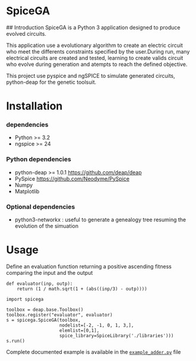 SpiceGA
=======
## Introduction
SpiceGA is a Python 3 application designed to produce evolved circuits.

This application use a evolutionary algorithm to create an electric circuit who meet the differents constraints specified by the user.During run, many electrical circuits are created and tested, learning to create valids circuit who evolve during generation and atempts to reach the defined objective. 

This project use pyspice and ngSPICE to simulate generated circuits, python-deap for the genetic toolsuit.

# Installation
### dependencies 
- Python >= 3.2
- ngspice >= 24

### Python dependencies
- python-deap >= 1.0.1  https://github.com/deap/deap
- PySpice https://github.com/Neodyme/PySpice
- Numpy
- Matplotlib

### Optional dependencies 
- python3-networkx : useful to generate a genealogy tree resuming the evolution of the simuation

# Usage
Define an evaluation function returning a positive ascending fitness comparing the input and the output
```
def evaluator(inp, outp):
    return (1 / math.sqrt(1 + (abs((inp/3) - outp))))
```

```
import spicega

toolbox = deap.base.Toolbox()
toolbox.register("evaluator", evaluator)
s = spicega.SpiceGA(toolbox,
                    nodelist=[-2, -1, 0, 1, 3,],
                    elemlist=[0,1],
                    spice_library=SpiceLibrary('./libraries')))
s.run()
```

Complete documented example is available in the  [```example_adder.py```](https://github.com/Neodyme/SpiceGA/blob/master/example_adder.py) file
